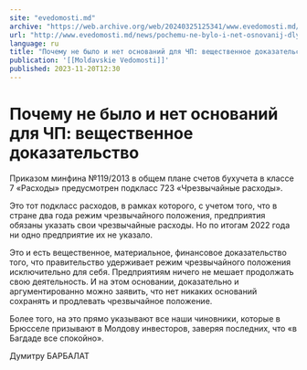 ```yaml
---
site: "evedomosti.md"
archive: "https://web.archive.org/web/20240325125341/www.evedomosti.md/news/pochemu-ne-bylo-i-net-osnovanij-dlya-chp-veshestvennoe-dokaz"
url: "http://www.evedomosti.md/news/pochemu-ne-bylo-i-net-osnovanij-dlya-chp-veshestvennoe-dokaz"
language: ru
title: "Почему не было и нет оснований для ЧП: вещественное доказательство"
publication: '[[Moldavskie Vedomosti]]'
published: 2023-11-20T12:30
---
```


# Почему не было и нет оснований для ЧП: вещественное доказательство

Приказом минфина №119/2013 в общем плане счетов бухучета в классе 7 «Расходы» предусмотрен подкласс 723 «Чрезвычайные расходы».

Это тот подкласс расходов, в рамках которого, с учетом того, что в стране два года режим чрезвычайного положения, предприятия обязаны указать свои чрезвычайные расходы. Но по итогам 2022 года ни одно предприятие их не указало.

Это и есть вещественное, материальное, финансовое доказательство того, что правительство удерживает режим чрезвычайного положения исключительно для себя. Предприятиям ничего не мешает продолжать свою деятельность. И на этом основании, доказательно и аргументированно можно заявить, что нет никаких оснований сохранять и продлевать чрезвычайное положение.

Более того, на это прямо указывают все наши чиновники, которые в Брюсселе призывают в Молдову инвесторов, заверяя последних, что «в Багдаде все спокойно».

Думитру БАРБАЛАТ